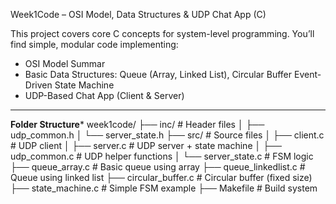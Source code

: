 Week1Code – OSI Model, Data Structures & UDP Chat App (C)

This project covers core C concepts for system-level programming. You’ll find simple, modular code implementing:

- OSI Model Summar
- Basic Data Structures: Queue (Array, Linked List), Circular Buffer
  Event-Driven State Machine
- UDP-Based Chat App (Client & Server)

________________________________________________________________________________________________________________

 **Folder Structure***
            week1code/
            ├── inc/ # Header files
            │ ├── udp_common.h
            │ └── server_state.h
            ├── src/ # Source files
            │ ├── client.c # UDP client
            │ ├── server.c # UDP server + state machine
            │ ├── udp_common.c # UDP helper functions
            │ └── server_state.c # FSM logic
            ├── queue_array.c # Basic queue using array
            ├── queue_linkedlist.c # Queue using linked list
            ├── circular_buffer.c # Circular buffer (fixed size)
            ├── state_machine.c # Simple FSM example
            ├── Makefile # Build system
